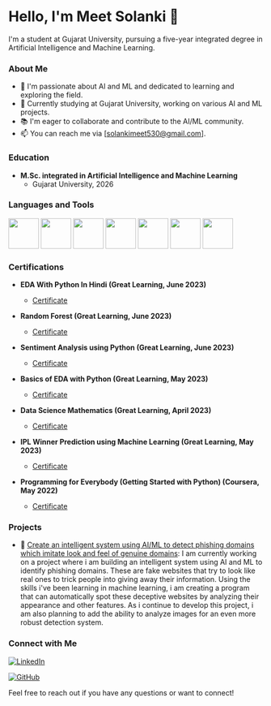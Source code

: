 # Hello, I'm Meet Solanki 👋

I'm a student at Gujarat University, pursuing a five-year integrated degree in Artificial Intelligence and Machine Learning.

### About Me

- 🌱 I'm passionate about AI and ML and dedicated to learning and exploring the field.
- 💼 Currently studying at Gujarat University, working on various AI and ML projects.
- 📚 I'm eager to collaborate and contribute to the AI/ML community.
- 📫 You can reach me via [solankimeet530@gmail.com].

### Education

- **M.Sc. integrated in Artificial Intelligence and Machine Learning**
  - Gujarat University, 2026

### Languages and Tools

<img src="https://s3.dualstack.us-east-2.amazonaws.com/pythondotorg-assets/media/community/logos/python-logo-only.png" width="60" height="60"> 
<img src="https://www.gstatic.com/devrel-devsite/prod/v89c3b644dadab0c1b29fcdfaa83db3f3db74c1887a83ba5a78318ee59aec3871/tensorflow/images/lockup.svg" width="60" height="60">
<img src="https://pytorch.org/assets/images/pytorch-logo.png" width="60" height="60">
<img src="https://upload.wikimedia.org/wikipedia/commons/thumb/0/05/Scikit_learn_logo_small.svg/390px-Scikit_learn_logo_small.svg.png" width="60" height="60">
<img src="https://jupyter.org/assets/homepage/main-logo.svg" width="60" height="60">
<img src="https://upload.wikimedia.org/wikipedia/commons/8/87/Sql_data_base_with_logo.png" width="60" height="60">
<img src="https://www.r-project.org/Rlogo.png" width="60" height="60">

### Certifications

- **EDA With Python In Hindi (Great Learning, June 2023)**
  - [Certificate](https://verify.mygreatlearning.com/verify/ZUXSVHOH)

- **Random Forest (Great Learning, June 2023)**
  - [Certificate](https://verify.mygreatlearning.com/verify/IKSWQYOO)

- **Sentiment Analysis using Python (Great Learning, June 2023)**
  - [Certificate](https://verify.mygreatlearning.com/verify/MJDTQRUG)

- **Basics of EDA with Python (Great Learning, May 2023)**
  - [Certificate](https://verify.mygreatlearning.com/verify/DABJVQWK)

- **Data Science Mathematics (Great Learning, April 2023)**
  - [Certificate](https://verify.mygreatlearning.com/verify/PADXOQTE)

- **IPL Winner Prediction using Machine Learning (Great Learning, May 2023)**
  - [Certificate](https://verify.mygreatlearning.com/verify/LFSNJUOS)

- **Programming for Everybody (Getting Started with Python) (Coursera, May 2022)**
  - [Certificate](https://www.coursera.org/account/accomplishments/verify/7VK9E6NZH3TX)

### Projects

- 🚀 [Create an intelligent system using AI/ML to detect phishing domains which imitate look and feel of genuine domains](https://github.com/MeetSolanki530/Phishing-Threat-Defenders): I am currently working on a project where i am building an intelligent system using AI and ML to identify phishing domains. These are fake websites that try to look like real ones to trick people into giving away their information. Using the skills i've been learning in machine learning,  i am creating a program that can automatically spot these deceptive websites by analyzing their appearance and other features. As i continue to develop this project, i am also planning to add the ability to analyze images for an even more robust detection system.

### Connect with Me

[![LinkedIn](https://img.shields.io/badge/LinkedIn-Connect%20with%20Me-blue)](https://www.linkedin.com/in/meet-solanki-b96a78230/)

[![GitHub](https://img.shields.io/badge/GitHub-Check%20Out%20My%20Projects-brightgreen)](https://github.com/MeetSolanki530/)

Feel free to reach out if you have any questions or want to connect!
